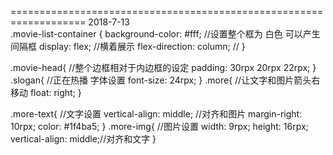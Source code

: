 ===================================================================
2018-7-13  
.movie-list-container
{
  background-color: #fff; //设置整个框为 白色  可以产生间隔框
  display: flex;   //横着展示
  flex-direction: column;  //
}

.movie-head{   //整个边框相对于内边框的设定
  padding: 30rpx 20rpx 22rpx;
}
.slogan{    //正在热播 字体设置
  font-size: 24rpx;
}
.more{    //让文字和图片箭头右移动
  float: right;
}

.more-text{ //文字设置
  vertical-align: middle;  //对齐和图片
  margin-right: 10rpx;
  color: #1f4ba5;
}
.more-img{  //图片设置
  width: 9rpx;
  height: 16rpx;
  vertical-align: middle;//对齐和文字
}